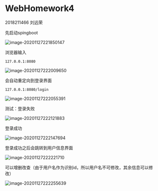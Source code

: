 # WebHomework4

2018211466 刘远荣

先启动spingboot

![image-20201127221850147](https://cdn.jsdelivr.net/gh/Liu-kakuki/Image/20201127221857.png)

浏览器输入

~~~
127.0.0.1:8080
~~~

![image-20201127222009650](https://cdn.jsdelivr.net/gh/Liu-kakuki/Image/20201127222009.png)

会自动重定向到登录界面

~~~
127.0.0.1:8080/login
~~~

![image-20201127222055391](https://cdn.jsdelivr.net/gh/Liu-kakuki/Image/20201127222055.png)

测试：登录失败

![image-20201127222121883](https://cdn.jsdelivr.net/gh/Liu-kakuki/Image/20201127222121.png)

登录成功

![image-20201127222147694](https://cdn.jsdelivr.net/gh/Liu-kakuki/Image/20201127222147.png)

登录成功之后会跳转到用户信息界面

![image-20201127222221710](https://cdn.jsdelivr.net/gh/Liu-kakuki/Image/20201127222221.png)

可以增删改查（由于用户名作为识别id，所以用户名不可修改，其余信息可以修改）

![image-20201127222255639](https://cdn.jsdelivr.net/gh/Liu-kakuki/Image/20201127222255.png)

